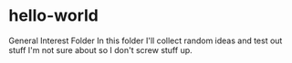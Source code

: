# hello-world
General Interest Folder
In this folder I'll collect random ideas and test out stuff I'm not sure about so I don't screw stuff up. 
